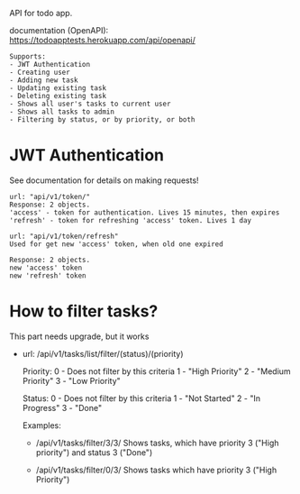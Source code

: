 API for todo app.

documentation (OpenAPI): https://todoapptests.herokuapp.com/api/openapi/

    Supports:
    - JWT Authentication
    - Creating user
    - Adding new task
    - Updating existing task
    - Deleting existing task
    - Shows all user's tasks to current user
    - Shows all tasks to admin
    - Filtering by status, or by priority, or both

# JWT Authentication

See documentation for details on making requests!

    url: "api/v1/token/" 
    Response: 2 objects. 
    'access' - token for authentication. Lives 15 minutes, then expires
    'refresh' - token for refreshing 'access' token. Lives 1 day

    url: "api/v1/token/refresh"
    Used for get new 'access' token, when old one expired

    Response: 2 objects.
    new 'access' token
    new 'refresh' token

# How to filter tasks?

This part needs upgrade, but it works
- url: /api/v1/tasks/list/filter/(status)/(priority)

    Priority:
    0 - Does not filter by this criteria
    1 - "High Priority"
    2 - "Medium Priority"
    3 - "Low Priority"

    Status:
    0 - Does not filter by this criteria
    1 - "Not Started"
    2 - "In Progress"
    3 - "Done"


    Examples:
    - /api/v1/tasks/filter/3/3/
    Shows tasks, which have priority 3 ("High priority") and status 3 ("Done")

    - /api/v1/tasks/filter/0/3/
    Shows tasks which have priority 3 ("High Priority")